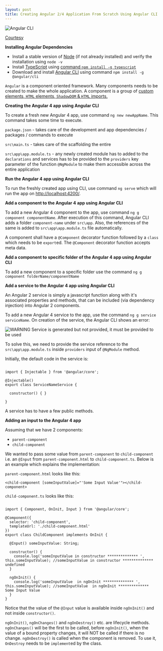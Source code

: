 ```yaml
---
layout: post
title: Creating Angular 2/4 Application From Scratch Using Angular CLI
---
```


![Angular CLI](https://aymen.co/wp-content/uploads/2017/01/angular-cli.jpg)

[Courtesy](https://aymen.co/javascript/angular-cli/)

**Installing Angular Dependencies**
 - Install a stable version of [Node](https://nodejs.org/) (if not already installed) and verify the installation using `node -v`
 - Install [TypeScript](http://www.typescriptlang.org/) using [command `npm install -g typescript`](http://www.typescriptlang.org/index.html#download-links)
 - Download and install [Angular CLI](https://cli.angular.io/) using command `npm install -g @angular/cli`

`Angular` is a component oriented framework. Many components needs to be created to make the whole application. A component is a group of [custom elements, `HTML` elements, `ShadowDOM` & `HTML` imports.](//xameeramir.github.io/Custom-Elements-Shadow-DOM-Templates-in-HTML-by-Examples/)

**Creating the Angular 4 app using Angular CLI**

To create a fresh new Angular 4 app, use command `ng new newAppName`. This command takes some time to execute.

`package.json` - takes care of the development and app dependencies / packages / commands to execute

`src\main.ts` - takes care of the scaffolding the entire

`src\app\app.module.ts` - any newly created module has to added to the `declarations` and services has to be provided to the `providers` key parameter  of the function `@NgModule` to make them accessible across the entire application

**Run the Angular 4 app using Angular CLI**

To run the freshly created app using CLI, use command `ng serve` which will run the app on [http://localhost:4200/](http://localhost:4200/).

**Add a component to the Angular 4 app using Angular CLI**

To add a new Angular 4 component to the app, use command `ng g component componentName`. After execution of this command, Angular CLI adds a folder `component-name` under `src\app`. Also, the references of the same is added to `src\app\app.module.ts` file automatically.

A component shall have a `@Component` decorator function followed by a `class` which needs to be `export`ed. The `@Component` decorator function accepts meta data.

**Add a component to specific folder of the Angular 4 app using Angular CLI**

To add a new component to a specific folder use the command `ng g component folderName/componentName`

**Add a service to the Angular 4 app using Angular CLI**

An Angular 2 service is simply a javascript function along with it's associated properties and methods, that can be included (via dependency injection) into Angular 2 components.

To add a new Angular 4 service to the app, use the command `ng g service serviceName`. On creation of the service, the Angular CLI shows an error:

![WARNING Service is generated but not provided, it must be provided to be used](https://i.stack.imgur.com/ZZwBC.png)

To solve this, we need to provide the service reference to the `src\app\app.module.ts` inside `providers` input of `@NgModule` method.

Initially, the default code in the service is:

<pre><code>
import { Injectable } from '@angular/core';

@Injectable()
export class ServiceNameService {

  constructor() { }

}
</code></pre>

A service has to have a few public methods.

**Adding an input to the Angular 4 app**

Assuming that we have 2 components:

 - `parent-component`
 - `child-component`

We wanted to pass some value from `parent-component` to `child-component` i.e. an `@Input` from `parent-component.html` to `child-component.ts`. Below is an example which explains the implementation:

`parent-component.html` looks like this:

`<child-component [someInputValue]="'Some Input Value'"></child-component>`

`child-component.ts` looks like this:

<pre><code>
import { Component, OnInit, Input } from '@angular/core';

@Component({
  selector: 'child-component',
  templateUrl: './child-component.html'
})
export class ChildComponent implements OnInit {

  @Input() someInputValue: String;

  constructor() {
    console.log('someInputValue in constructor ************** ', this.someInputValue); //someInputValue in constructor ************** undefined
  }

  ngOnInit() {
    console.log('someInputValue  in ngOnInit ************** ', this.someInputValue); //someInputValue  in ngOnInit ************** Some Input Value
  }
}
</code></pre>

Notice that the value of the `@Input` value is available inside `ngOnInit()` and not inside `constructor()`.

`ngOnInit()`, `ngOnChanges()` and `ngOnDestroy()` etc. are lifecycle methods. `ngOnChanges()` will be the first to be called, before `ngOnInit()`, when the value of a bound property changes, it will NOT be called if there is no change. `ngOnDestroy()` is called when the component is removed. To use it, `OnDestroy` needs to be `implement`ed by the class.

